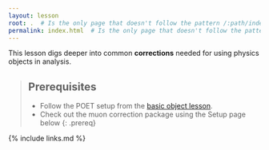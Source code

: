 ```yaml
---
layout: lesson
root: .  # Is the only page that doesn't follow the pattern /:path/index.html
permalink: index.html  # Is the only page that doesn't follow the pattern /:path/index.html
---
```


This lesson digs deeper into common **corrections** needed for using physics objects in analysis.

> ## Prerequisites
>
> * Follow the POET setup from the [basic object lesson](https://cms-opendata-workshop.github.io/workshop2021-lesson-basicobjects/).
> * Check out the muon correction package using the Setup page below
{: .prereq}

{% include links.md %}
